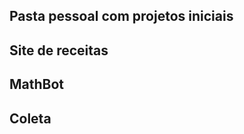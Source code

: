 Pasta pessoal com projetos iniciais
----------------



Site de receitas
---------------

MathBot
----------------

Coleta
-----------------
